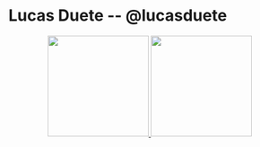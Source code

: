 # Lucas Duete -- @lucasduete

<div align="center">
  <a href="https://github.com/lucasduete"> <img height="180em" src="https://github-readme-stats.vercel.app/api?username=lucasduete&show_icons=true&theme=tokyonight&include_all_commits=true&count_private=true"/>
  <img height="180em" src="https://github-readme-stats.vercel.app/api/top-langs/?username=lucasduete&show_icons=true&theme=tokyonight&include_all_commits=true&count_private=true"/>

<!--
<!--
**lucasduete/lucasduete** is a ✨ _special_ ✨ repository because its `README.md` (this file) appears on your GitHub profile.

Here are some ideas to get you started:

- 🔭 I’m currently working on ...
- 🌱 I’m currently learning ...
- 👯 I’m looking to collaborate on ...
- 🤔 I’m looking for help with ...
- 💬 Ask me about ...
- 📫 How to reach me: ...
- 😄 Pronouns: ...
- ⚡ Fun fact: ...
-->
